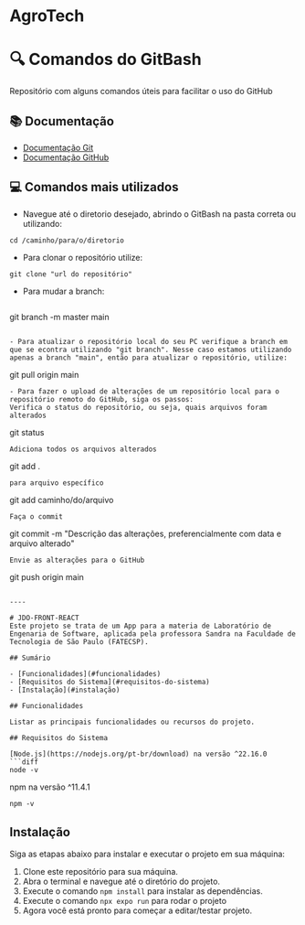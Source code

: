 # AgroTech


# 🔍 Comandos do GitBash
Repositório com alguns comandos úteis para facilitar o uso do GitHub

## 📚 Documentação
- [Documentação Git](https://git-scm.com/doc)
- [Documentação GitHub](https://docs.github.com/pt)

## 💻 Comandos mais utilizados

- Navegue até o diretorio desejado, abrindo o GitBash na pasta correta ou utilizando:
```
cd /caminho/para/o/diretorio
```

- Para clonar o repositório utilize:
```
git clone "url do repositório"
```

- Para mudar a branch:
  ```
git branch -m master main
  ```

- Para atualizar o repositório local do seu PC verifique a branch em que se econtra utilizando "git branch". Nesse caso estamos utilizando apenas a branch "main", então para atualizar o repositório, utilize:
```
git pull origin main
```
- Para fazer o upload de alterações de um repositório local para o repositório remoto do GitHub, siga os passos:
Verifica o status do repositório, ou seja, quais arquivos foram alterados
```
git status
```
Adiciona todos os arquivos alterados
```
git add .
```
para arquivo específico
```
git add caminho/do/arquivo
```
Faça o commit
```
git commit -m "Descrição das alterações, preferencialmente com data e arquivo alterado"
```
Envie as alterações para o GitHub
```
git push origin main
```

----

# JDO-FRONT-REACT
Este projeto se trata de um App para a materia de Laboratório de Engenaria de Software, aplicada pela professora Sandra na Faculdade de Tecnologia de São Paulo (FATECSP).

## Sumário

- [Funcionalidades](#funcionalidades)
- [Requisitos do Sistema](#requisitos-do-sistema)
- [Instalação](#instalação)

## Funcionalidades

Listar as principais funcionalidades ou recursos do projeto.

## Requisitos do Sistema

[Node.js](https://nodejs.org/pt-br/download) na versão ^22.16.0
```diff
node -v
```
npm na versão ^11.4.1
```diff
npm -v
```

## Instalação

Siga as etapas abaixo para instalar e executar o projeto em sua máquina:

1. Clone este repositório para sua máquina.
2. Abra o terminal e navegue até o diretório do projeto.
3. Execute o comando `npm install` para instalar as dependências.
4. Execute o comando `npx expo run` para rodar o projeto
5. Agora você está pronto para começar a editar/testar projeto.

